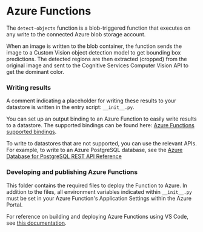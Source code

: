 # Azure Functions

The `detect-objects` function is a blob-triggered function that executes on any write to the connected Azure blob storage account.  

When an image is written to the blob container, the function sends the image to a Custom Vision object detection model to get bounding box predictions. The detected regions are then extracted (cropped) from the original image and sent to the Cognitive Services Computer Vision API to get the dominant color.  

### Writing results
A comment indicating a placeholder for writing these results to your datastore is written in the entry script: `__init__.py`.  

You can set up an output binding to an Azure Function to easily write results to a datastore.  The supported bindings can be found here: [Azure Functions supported bindings](https://docs.microsoft.com/en-us/azure/azure-functions/functions-triggers-bindings#supported-bindings).  

To write to datastores that are not supported, you can use the relevant APIs.  For example, to write to an Azure PostgreSQL database, see the [Azure Database for PostgreSQL REST API Reference](https://docs.microsoft.com/en-us/rest/api/postgresql/)

### Developing and publishing Azure Functions

This folder contains the required files to deploy the Function to Azure.  In addition to the files, all environment variables indicated within `__init__.py` must be set in your Azure Function's Application Settings within the Azure Portal.

For reference on building and deploying Azure Functions using VS Code, see [this documentation](https://docs.microsoft.com/en-us/azure/azure-functions/functions-develop-vs-code).
